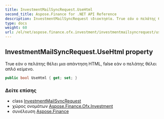 ```yaml
---
title: InvestmentMailSyncRequest.UseHtml
second_title: Aspose.Finance for .NET API Reference
description: InvestmentMailSyncRequest ιδιοκτησία. True εάν ο πελάτης θέλει μια απάντηση HTML false εάν ο πελάτης θέλει απλό κείμενο.
type: docs
weight: 60
url: /el/net/aspose.finance.ofx.investment/investmentmailsyncrequest/usehtml/
---
```

## InvestmentMailSyncRequest.UseHtml property

True εάν ο πελάτης θέλει μια απάντηση HTML, false εάν ο πελάτης θέλει απλό κείμενο.

```csharp
public bool UseHtml { get; set; }
```

### Δείτε επίσης

* class [InvestmentMailSyncRequest](../)
* χώρος ονομάτων [Aspose.Finance.Ofx.Investment](../../investmentmailsyncrequest/)
* συνέλευση [Aspose.Finance](../../../)


